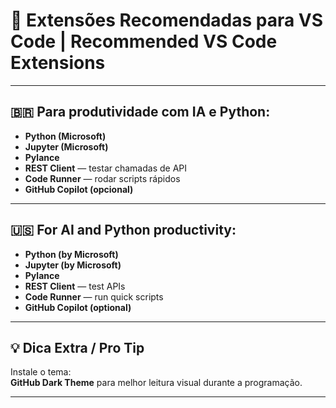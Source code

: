 # 🧩 Extensões Recomendadas para VS Code | Recommended VS Code Extensions

---

## 🇧🇷 Para produtividade com IA e Python:

- **Python (Microsoft)**  
- **Jupyter (Microsoft)**  
- **Pylance**  
- **REST Client** — testar chamadas de API  
- **Code Runner** — rodar scripts rápidos  
- **GitHub Copilot (opcional)**

---

## 🇺🇸 For AI and Python productivity:

- **Python (by Microsoft)**  
- **Jupyter (by Microsoft)**  
- **Pylance**  
- **REST Client** — test APIs  
- **Code Runner** — run quick scripts  
- **GitHub Copilot (optional)**

---

## 💡 Dica Extra / Pro Tip

Instale o tema:  
**GitHub Dark Theme** para melhor leitura visual durante a programação.

---

